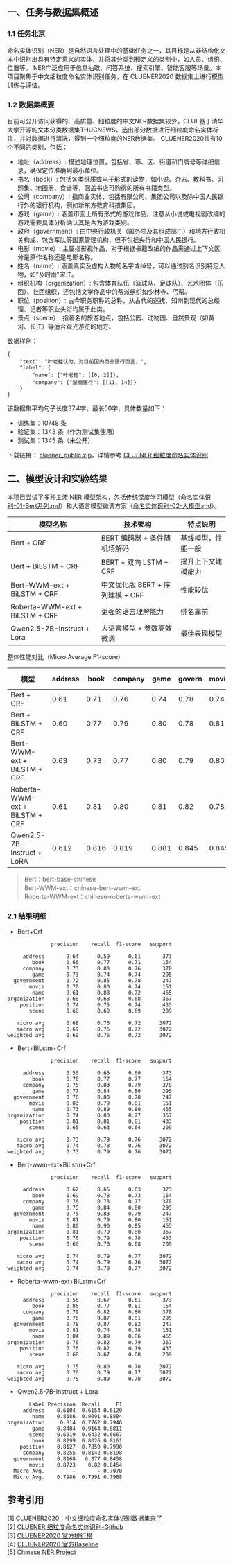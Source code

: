 ## 一、任务与数据集概述

### 1.1 任务北京

命名实体识别（NER）是自然语言处理中的基础任务之一，其目标是从非结构化文本中识别出具有特定意义的实体，并将其分类到预定义的类别中，如人员、组织、位置等。
NER广泛应用于信息抽取、问答系统、搜索引擎、智能客服等场景。本项目聚焦于中文细粒度命名实体识别任务，在 CLUENER2020 数据集上进行模型训练与评估。

### 1.2 数据集概要

目前可公开访问获得的、高质量、细粒度的中文NER数据集较少，CLUE基于清华大学开源的文本分类数据集THUCNEWS，选出部分数据进行细粒度命名实体标注，并对数据进行清洗，得到一个细粒度的NER数据集。
CLUENER2020共有10个不同的类别，包括：

- 地址（address）: 描述地理位置，包括省、市、区、街道和门牌号等详细信息，确保定位准确到最小单位。
- 书名（book）: 包括各类纸质或电子形式的读物，如小说、杂志、教科书、习题集、地图册、食谱等，涵盖书店可购得的所有书籍类型。
- 公司（company）: 指商业实体，包括有限公司、集团公司以及除中国人民银行外的银行机构，例如新东方教育科技集团。
- 游戏（game）: 涵盖市面上所有形式的游戏作品，注意从小说或电视剧改编的游戏需要具体分析确认其是否为游戏类别。
- 政府（government）: 由中央行政机关（国务院及其组成部门）和地方行政机关构成，包含军队等国家管理机构，但不包括央行和中国人民银行。
- 电影（movie）: 主要指影视作品，对于根据书籍改编的作品需通过上下文区分是原作名称还是电影名称。
- 姓名（name）: 涵盖真实及虚构人物的名字或绰号，可以通过别名识别特定人物，如“及时雨”宋江。
- 组织机构（organization）: 包含体育队伍（篮球队、足球队）、艺术团体（乐团）、社团组织，还包括文学作品中的帮派组织如少林寺、丐帮。
- 职位（position）: 古今职务职称的总称，从古代的巡抚、知州到现代的总经理、记者等职业头衔均属于此类。
- 景点（scene）: 指著名的旅游地点，包括公园、动物园、自然景观（如黄河、长江）等适合观光游览的地方。

数据样例：
```
{
	"text": "叶老桂认为，对目前国内商业银行而言，",
	"label": {
		"name": {"叶老桂": [[0, 2]]},
		"company": {"浙商银行": [[11, 14]]}
	}
}
```
该数据集平均句子长度37.4字，最长50字，具体数量如下：
+ 训练集：10748 条
+ 验证集：1343 条（作为测试集使用）
+ 测试集：1345 条（未公开）

下载链接： [cluener_public.zip](https://storage.googleapis.com/cluebenchmark/tasks/cluener_public.zip)，详情参考 [CLUENER 细粒度命名实体识别](https://www.cluebenchmarks.com/introduce.html)<br>

## 二、模型设计和实验结果

本项目尝试了多种主流 NER 模型架构，包括传统深度学习模型（[命名实体识别-01-Bert系列.md](../docs/命名实体识别-01-Bert系列.md)）和大语言模型微调方案（[命名实体识别-02-大模型.md](../docs/命名实体识别-02-大模型.md)）。

| 模型名称                           | 技术架构                    | 特点说明      |
|--------------------------------|-------------------------|-----------|
| Bert + CRF                     | BERT 编码器 + 条件随机场解码      | 基线模型，性能一般 |
| Bert + BiLSTM + CRF            | BERT + 双向 LSTM + CRF    | 提升上下文建模能力 |
| Bert-WWM-ext + BiLSTM + CRF    | 中文优化版 BERT + 序列建模 + CRF | 性能较优      |
| Roberta-WWM-ext + BiLSTM + CRF | 更强的语言理解能力               | 排名靠前      |
| Qwen2.5-7B-Instruct + Lora     | 大语言模型 + 参数高效微调          | 最佳表现模型    |

整体性能对比（Micro Average F1-score）

| 模型                             | address | book  | company | game  | govern | movie | name  | org   | position | scene | micro avg |
|--------------------------------|---------|-------|---------|-------|--------|-------|-------|-------|----------|-------|-----------|
| Bert + CRF                     | 0.61    | 0.71  | 0.76    | 0.74  | 0.78   | 0.74  | 0.72  | 0.68  | 0.74     | 0.69  | 0.72      |
| Bert + BiLSTM + CRF            | 0.60    | 0.77  | 0.79    | 0.80  | 0.78   | 0.81  | 0.80  | 0.77  | 0.81     | 0.64  | 0.76      |
| Bert-WWM-ext + BiLSTM + CRF    | 0.63    | 0.73  | 0.77    | 0.80  | 0.79   | 0.80  | 0.85  | 0.80  | 0.78     | 0.68  | 0.77      |
| Roberta-WWM-ext + BiLSTM + CRF | 0.61    | 0.81  | 0.80    | 0.81  | 0.82   | 0.78  | 0.86  | 0.79  | 0.79     | 0.68  | 0.78      |
| Qwen2.5-7B-Instruct + LoRA     | 0.612   | 0.816 | 0.819   | 0.881 | 0.845  | 0.845 | 0.888 | 0.794 | 0.799    | 0.666 | 0.798     |

> Bert：bert-base-chinese <br>
> Bert-WWM-ext：chinese-bert-wwm-ext <br>
> Roberta-WWM-ext：chinese-roberta-wwm-ext <br>

### 2.1 结果明细
+ Bert+Crf
```
              precision    recall  f1-score   support

     address       0.64      0.59      0.61       373
        book       0.66      0.77      0.71       154
     company       0.73      0.80      0.76       378
        game       0.73      0.74      0.74       295
  government       0.72      0.85      0.78       247
       movie       0.70      0.80      0.74       151
        name       0.61      0.88      0.72       465
organization       0.68      0.68      0.68       367
    position       0.74      0.75      0.74       433
       scene       0.68      0.69      0.69       209

   micro avg       0.68      0.76      0.72      3072
   macro avg       0.69      0.76      0.72      3072
weighted avg       0.69      0.76      0.72      3072
```

+ Bert+BiLstm+Crf
```
              precision    recall  f1-score   support

     address       0.56      0.65      0.60       373
        book       0.76      0.77      0.77       154
     company       0.75      0.83      0.79       378
        game       0.77      0.84      0.80       295
  government       0.76      0.80      0.78       247
       movie       0.83      0.79      0.81       151
        name       0.73      0.89      0.80       465
organization       0.74      0.80      0.77       367
    position       0.81      0.81      0.81       433
       scene       0.65      0.63      0.64       209

   micro avg       0.73      0.79      0.76      3072
   macro avg       0.74      0.78      0.76      3072
weighted avg       0.73      0.79      0.76      3072
```

+ Bert-wwm-ext+BiLstm+Crf
```
              precision    recall  f1-score   support

     address       0.62      0.65      0.63       373
        book       0.69      0.78      0.73       154
     company       0.76      0.78      0.77       378
        game       0.75      0.84      0.80       295
  government       0.75      0.83      0.79       247
       movie       0.81      0.79      0.80       151
        name       0.80      0.90      0.85       465
organization       0.81      0.79      0.80       367
    position       0.76      0.79      0.78       433
       scene       0.66      0.70      0.68       209

   micro avg       0.74      0.79      0.77      3072
   macro avg       0.74      0.79      0.76      3072
weighted avg       0.74      0.79      0.77      3072
```
+ Roberta-wwm-ext+BiLstm+Crf
```
              precision    recall  f1-score   support
     address       0.56      0.67      0.61       373
        book       0.86      0.77      0.81       154
     company       0.79      0.82      0.80       378
        game       0.76      0.87      0.81       295
  government       0.78      0.87      0.82       247
       movie       0.81      0.74      0.78       151
        name       0.84      0.89      0.86       465
organization       0.76      0.82      0.79       367
    position       0.76      0.82      0.79       433
       scene       0.68      0.67      0.68       209

   micro avg       0.75      0.80      0.78      3072
   macro avg       0.76      0.79      0.77      3072
weighted avg       0.75      0.80      0.78      3072
```

+ Qwen2.5-7B-Instruct + Lora
```
       Label Precision  Recall     F1
     address    0.6104  0.6154 0.6129
        name    0.8686  0.9091 0.8884
organization     0.814  0.7762 0.7946
        game    0.8484  0.9164 0.8811
       scene    0.6919  0.6432 0.6667
        book    0.8299  0.8026 0.8161
    position    0.8127  0.7859 0.7990
     company    0.8255  0.8142 0.8198
  government    0.8168   0.877 0.8458
       movie    0.8723    0.82 0.8454
  Macro Avg.         -       - 0.7970
  Micro Avg.    0.7986  0.7991 0.7988
```

## 参考引用
[1] [CLUENER2020：中文细粒度命名实体识别数据集来了](https://zhuanlan.zhihu.com/p/103034432)<br>
[2] [CLUENER 细粒度命名实体识别-Github](https://github.com/CLUEbenchmark/CLUENER2020)<br>
[3] [CLUENER2020 官方排行榜](https://www.cluebenchmarks.com/ner.html)<br>
[4] [CLUENER2020 官方Baseline](https://github.com/lemonhu/NER-BERT-pytorch)<br>
[5] [Chinese NER Project](https://github.com/hemingkx/CLUENER2020)<br>
